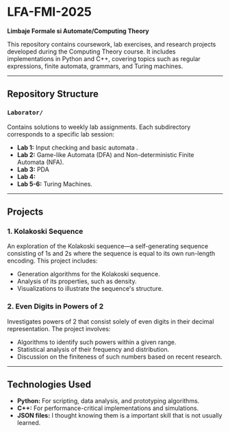 # LFA-FMI-2025

**Limbaje Formale si Automate/Computing Theory**  

This repository contains coursework, lab exercises, and research projects developed during the Computing Theory course. It includes implementations in Python and C++, covering topics such as regular expressions, finite automata, grammars, and Turing machines.

---

##  Repository Structure

### `Laborator/`

Contains solutions to weekly lab assignments. Each subdirectory corresponds to a specific lab session:

- **Lab 1:** Input checking and basic automata .
- **Lab 2:** Game-like Automata (DFA) and Non-deterministic Finite Automata (NFA).
- **Lab 3:** PDA
- **Lab 4:** 
- **Lab 5-6:** Turing Machines.

---

## Projects

### 1. Kolakoski Sequence

An exploration of the Kolakoski sequence—a self-generating sequence consisting of 1s and 2s where the sequence is equal to its own run-length encoding. This project includes:

- Generation algorithms for the Kolakoski sequence.
- Analysis of its properties, such as density.
- Visualizations to illustrate the sequence's structure.

### 2. Even Digits in Powers of 2

Investigates powers of 2 that consist solely of even digits in their decimal representation. The project involves:

- Algorithms to identify such powers within a given range.
- Statistical analysis of their frequency and distribution.
- Discussion on the finiteness of such numbers based on recent research.

---

##  Technologies Used

- **Python:** For scripting, data analysis, and prototyping algorithms.
- **C++:** For performance-critical implementations and simulations.
- **JSON files:** I thought knowing them is a important skill that is not usually learned.

